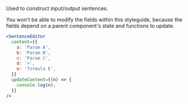 Used to construct input/output sentences.

You won't be able to modify the fields within this styleguide, because the fields depend on a parent component's state and functions to update.

```jsx
<SentenceEditor
  content={{
    a: 'Param A',
    b: 'Param B',
    c: 'Param C',
    d: '>',
    e: 'formula E',
  }}
  updateContent={(n) => {
    console.log(n);
  }}
/>
```
